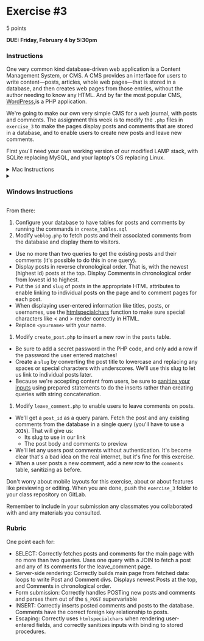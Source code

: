 # Exercise #3

5 points

**DUE: Friday, February 4 by 5:30pm**

### Instructions

One very common kind database-driven web application is a Content Management
System, or CMS. A CMS provides an interface for users to write content—posts,
articles, whole web pages—that is stored in a database, and then creates web
pages from those entries, without the author needing to know any HTML. And by
far the most popular CMS, [WordPress](https://wordpress.com/),is a PHP
application.

We're going to make our own very simple CMS for a web journal, with posts and
comments. The assignment this week is to modify the `.php` files in `exercise_3`
to make the pages display posts and comments that are stored in a database, and
to enable users to create new posts and leave new comments.

First you'll need your own working version of our modified LAMP stack, with
SQLite replacing MySQL, and your laptop's OS replacing Linux.
<details>
  <summary><he>Mac Instructions</h3></summary>

  - Install PHP: https://www.php.net/manual/en/install.macosx.packages.php)
  - Apache and SQLite are already installed
</details>

<details>
  <summary><h3>Windows Instructions</h3></summary>

  - Install WAMP: https://bitnami.com/stack/wamp/installer
  - Download SQLite: https://www.sqlite.org/download.html
</details>

From there:
1. Configure your database to have tables for posts and comments by running the
commands in `create_tables.sql`
1. Modify `weblog.php` to fetch posts and their associated comments from the
  database and display them to visitors.
  - Use no more than two queries to get the existing posts and their comments
    (it's possible to do this in one query).
  - Display posts in reverse chronological order. That is, with the newest
    (highest id) posts at the top. Display Comments in chronological order from
    lowest id to highest.
  - Put the `id` and `slug` of posts in the appropriate HTML attributes to enable
    linking to individual posts on the page and to comment pages for each post.
  - When displaying user-entered information like titles, posts, or usernames, use
    the [htmlspecialchars](https://www.php.net/manual/en/function.htmlspecialchars.php)
    function to make sure special characters like < and > render correctly in HTML.
  - Replace `<yourname>` with your name.
1. Modify `create_post.php` to insert a new row in the `posts` table.
  - Be sure to add a secret password in the PHP code, and only add a row if the
    password the user entered matches!
  - Create a `slug` by converting the post title to lowercase and replacing any
    spaces or special characters with underscores. We'll use this slug to let us
    link to individual posts later.
  - Because we're accepting content from users, be sure to
    [sanitize your inputs](https://xkcd.com/327/) using prepared statements to
    do the inserts rather than creating queries with string concatenation.
1. Modify `leave_comment.php` to enable users to leave comments on posts.
  - We'll get a `post_id` as a query param. Fetch the post and any existing
    comments from the database in a single query (you'll have to use a `JOIN`).
    That will give us:
    - Its slug to use in  our link
    - The post body and comments to preview
  - We'll let any users post comments without authentication. It's become clear
    that's a bad idea on the real internet, but it's fine for this exercise.
  - When a user posts a new comment, add a new row to the `comments` table,
    sanitizing as before.

Don't worry about mobile layouts for this exercise, about or about features like
previewing or editing. When you are done, push the `exercise_3` folder to your
class repository on GitLab.

Remember to include in your submission any classmates you collaborated with and
any materials you consulted.

### Rubric

One point each for:
- SELECT: Correctly fetches posts and comments for the main page with no more
  than two queries. Uses one query with a JOIN to fetch a post and any of its
  comments for the leave_comment page.
- Server-side rendering: Correctly builds main page from fetched data: loops to
  write Post and Comment divs. Displays newest Posts at the top, and Comments in
  chronological order.
- Form submission: Correctly handles POSTing new posts and comments and parses
  them out of the `$_POST` supervariable
- INSERT: Correctly inserts posted comments and posts to the database. Comments
  have the correct foreign key relationship to posts.
- Escaping: Correctly uses `htmlspecialchars` when rendering user-entered
  fields, and correctly sanitizes inputs with binding to stored procedures.
